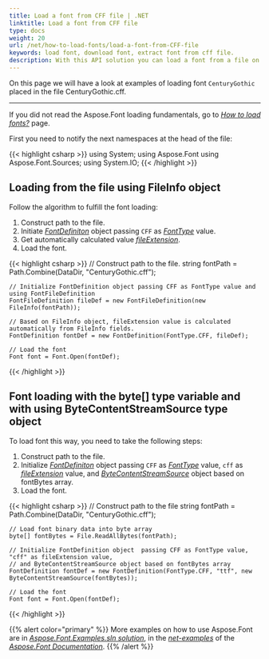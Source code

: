 ```yaml
---
title: Load a font from CFF file | .NET
linktitle: Load a font from CFF file
type: docs
weight: 20
url: /net/how-to-load-fonts/load-a-font-from-CFF-file
keywords: load font, download font, extract font from cff file.
description: With this API solution you can load a font from a file on your hard drive even if this file is not a font inself. Let’s look at how to make it from a CFF file.
---
```


On this page we will have a look at examples of loading font `CenturyGothic` placed in the file CenturyGothic.cff.
____
If you did not read the Aspose.Font loading fundamentals, go to 
 [*How to load fonts?*](https://docs.aspose.com//font/net/how-to-load-fonts) page.

First you need to notify the next namespaces at the head of the file:

{{< highlight csharp >}}
using System;
using Aspose.Font
using Aspose.Font.Sources;
using System.IO;
{{< /highlight >}}

## Loading from the file using FileInfo object ##

Follow the algorithm to fulfill the font loading:
1. Construct path to the file.
2. Initiate [*FontDefiniton*](https://apireference.aspose.com/font/net/aspose.font.font/open/methods/3) object passing `CFF` as [*FontType*](https://apireference.aspose.com/font/net/aspose.font/fonttype) value.
3. Get automatically calculated value [*fileExtension*](https://apireference.aspose.com/font/net/aspose.font.sources/fontfiledefinition/properties/fileextension).
4. Load the font.

{{< highlight csharp >}}
    // Construct path to the file.
    string fontPath = Path.Combine(DataDir, "CenturyGothic.cff");

    // Initialize FontDefinition object passing CFF as FontType value and using FontFileDefinition
    FontFileDefinition fileDef = new FontFileDefinition(new FileInfo(fontPath));     

    // Based on FileInfo object, fileExtension value is calculated automatically from FileInfo fields.
    FontDefinition fontDef = new FontDefinition(FontType.CFF, fileDef);

    // Load the font 
    Font font = Font.Open(fontDef);
{{< /highlight >}}

## Font loading with the byte[] type variable and with using ByteContentStreamSource type object ##

To load font this way, you need to take the following steps:
1. Construct path to the file.
2. Initialize [*FontDefiniton*](https://apireference.aspose.com/font/net/aspose.font.font/open/methods/3) object  passing `CFF` as [*FontType*](https://apireference.aspose.com/font/net/aspose.font/fonttype) value, `cff` as [*fileExtension*](https://apireference.aspose.com/font/net/aspose.font.sources/fontfiledefinition/properties/fileextension) value, and  [*ByteContentStreamSource*](https://apireference.aspose.com/font/net/aspose.font.sources/bytecontentstreamsource) object based on fontBytes array.
3. Load the font.

{{< highlight csharp >}}
    // Construct path to the file
    string fontPath = Path.Combine(DataDir, "CenturyGothic.cff");

    // Load font binary data into byte array
    byte[] fontBytes = File.ReadAllBytes(fontPath);

    // Initialize FontDefinition object  passing CFF as FontType value, "cff" as fileExtension value, 
    // and ByteContentStreamSource object based on fontBytes array
    FontDefinition fontDef = new FontDefinition(FontType.CFF, "ttf", new ByteContentStreamSource(fontBytes));

    // Load the font
    Font font = Font.Open(fontDef);
{{< /highlight >}}

{{% alert color="primary" %}}
More examples on how to use Aspose.Font are in [*Aspose.Font.Examples.sln solution*](https://github.com/aspose-font/Aspose.Font-Documentation/tree/master/net-examples), in the [*net-examples*](https://github.com/aspose-font/Aspose.Font-Documentation/tree/master/net-examples) of the [*Aspose.Font Documentation*](https://github.com/aspose-font/Aspose.Font-Documentation).
{{% /alert %}}





